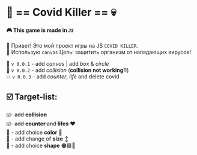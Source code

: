 # 🦠 == Covid Killer == 💀 #

#### 🎮 This game is made in **_`JS`_**  ####
👋 Привет! Это мой проект игры на JS `COVID KILLER`.  
🎨 Использую `canvas`
Цель: защитить организм от нападающих вирусов!


🎯 `v 0.0.1` - add _canvas_ | add _box_ & _circle_  
🥂 `v 0.0.2` - add _collision_ (**collision not working!!**)  
💥 `v 0.0.3`  - add _counter_, _life_ and delete covid

## ☑️ Target-list: ## 

️☑️- ~~add **collision**~~  
☑️- ~~add **counter** and **lifes** ❤️~~  
🔲  -  add choice **color** 🎨  
🔲  -  add change of **size** ↕️  
🔲  -  add choice **shape** 🟠🟩🔷
